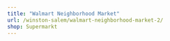 ```yaml
---
title: "Walmart Neighborhood Market"
url: /winston-salem/walmart-neighborhood-market-2/
shop: Supermarkt
---
```

